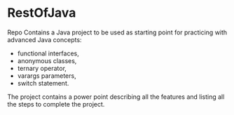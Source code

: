 # RestOfJava
Repo Contains a Java project to be used as starting point for practicing with advanced Java concepts:
- functional interfaces,
- anonymous classes,
- ternary operator,
- varargs parameters,
- switch statement.

The project contains a power point describing all the features and listing all the steps to complete the project.